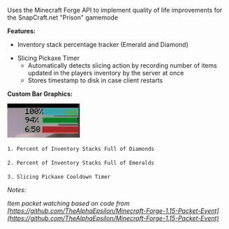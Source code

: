 Uses the Minecraft Forge API to implement quality of life improvements for the SnapCraft.net "Prison" gamemode

**Features:**
- Inventory stack percentage tracker (Emerald and Diamond)
* Slicing Pickaxe Timer
  - Automatically detects slicing action by recording number of items updated in the players inventory by the server at once
  - Stores timestamp to disk in case client restarts

**Custom Bar Graphics:**

![Bar Graphics](https://github.com/Isadore/snapcraft_prison_utils/blob/master/readme/sample_image.png)
```
1. Percent of Inventory Stacks Full of Diamonds

2. Percent of Inventory Stacks Full of Emeralds

3. Slicing Pickaxe Cooldown Timer
```

*Notes:*

*Item packet watching based on code from [https://github.com/TheAlphaEpsilon/Minecraft-Forge-1.15-Packet-Event](https://github.com/TheAlphaEpsilon/Minecraft-Forge-1.15-Packet-Event)*
